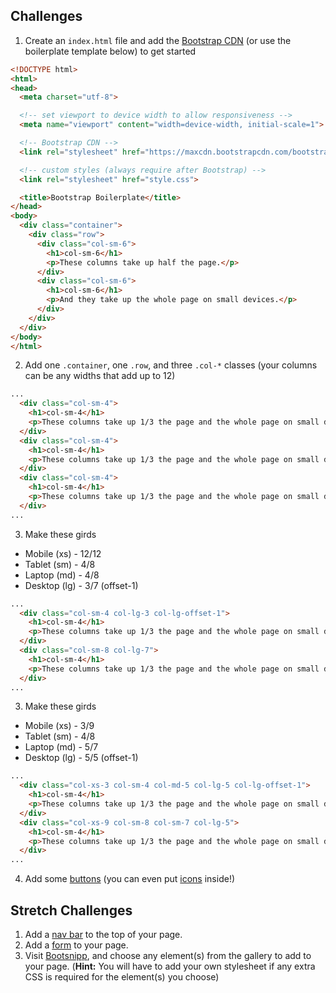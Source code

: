 ## Challenges
1. Create an `index.html` file and add the [Bootstrap CDN](http://getbootstrap.com/getting-started/#download) (or use the boilerplate template below) to get started

  ```html
  <!DOCTYPE html>
  <html>
  <head>
    <meta charset="utf-8">

    <!-- set viewport to device width to allow responsiveness -->
    <meta name="viewport" content="width=device-width, initial-scale=1">

    <!-- Bootstrap CDN -->
    <link rel="stylesheet" href="https://maxcdn.bootstrapcdn.com/bootstrap/3.3.5/css/bootstrap.min.css">

    <!-- custom styles (always require after Bootstrap) -->
    <link rel="stylesheet" href="style.css">

    <title>Bootstrap Boilerplate</title>
  </head>
  <body>
    <div class="container">
      <div class="row">
        <div class="col-sm-6">
          <h1>col-sm-6</h1>
          <p>These columns take up half the page.</p>
        </div>
        <div class="col-sm-6">
          <h1>col-sm-6</h1>
          <p>And they take up the whole page on small devices.</p>
        </div>
      </div>
    </div>
  </body>
  </html>
  ```
2. Add one `.container`, one `.row`, and three `.col-*` classes (your columns can be any widths that add up to 12)
  ```html
  ...
    <div class="col-sm-4">
      <h1>col-sm-4</h1>
      <p>These columns take up 1/3 the page and the whole page on small devices.</p>
    </div>
    <div class="col-sm-4">
      <h1>col-sm-4</h1>
      <p>These columns take up 1/3 the page and the whole page on small devices.</p>
    </div>
    <div class="col-sm-4">
      <h1>col-sm-4</h1>
      <p>These columns take up 1/3 the page and the whole page on small devices.</p>
    </div>
  ...
  ```
3. Make these girds
  * Mobile (xs) - 12/12
  * Tablet (sm) - 4/8
  * Laptop (md) - 4/8
  * Desktop (lg) - 3/7 (offset-1)

  ```html
  ...
    <div class="col-sm-4 col-lg-3 col-lg-offset-1">
      <h1>col-sm-4</h1>
      <p>These columns take up 1/3 the page and the whole page on small devices.</p>
    </div>
    <div class="col-sm-8 col-lg-7">
      <h1>col-sm-4</h1>
      <p>These columns take up 1/3 the page and the whole page on small devices.</p>
    </div>
  ...
  ```
3. Make these girds
  * Mobile (xs) - 3/9
  * Tablet (sm) - 4/8
  * Laptop (md) - 5/7
  * Desktop (lg) - 5/5 (offset-1)

  ```html
  ...
    <div class="col-xs-3 col-sm-4 col-md-5 col-lg-5 col-lg-offset-1">
      <h1>col-sm-4</h1>
      <p>These columns take up 1/3 the page and the whole page on small devices.</p>
    </div>
    <div class="col-xs-9 col-sm-8 col-sm-7 col-lg-5">
      <h1>col-sm-4</h1>
      <p>These columns take up 1/3 the page and the whole page on small devices.</p>
    </div>
  ...
  ```
4. Add some [buttons](http://getbootstrap.com/css/#buttons) (you can even put [icons](http://getbootstrap.com/components/#glyphicons) inside!)

## Stretch Challenges
1. Add a [nav bar](http://getbootstrap.com/components/#navbar) to the top of your page.
2. Add a [form](http://getbootstrap.com/css/#forms) to your page.
3. Visit [Bootsnipp](http://bootsnipp.com), and choose any element(s) from the gallery to add to your page. (**Hint:** You will have to add your own stylesheet if any extra CSS is required for the element(s) you choose)
